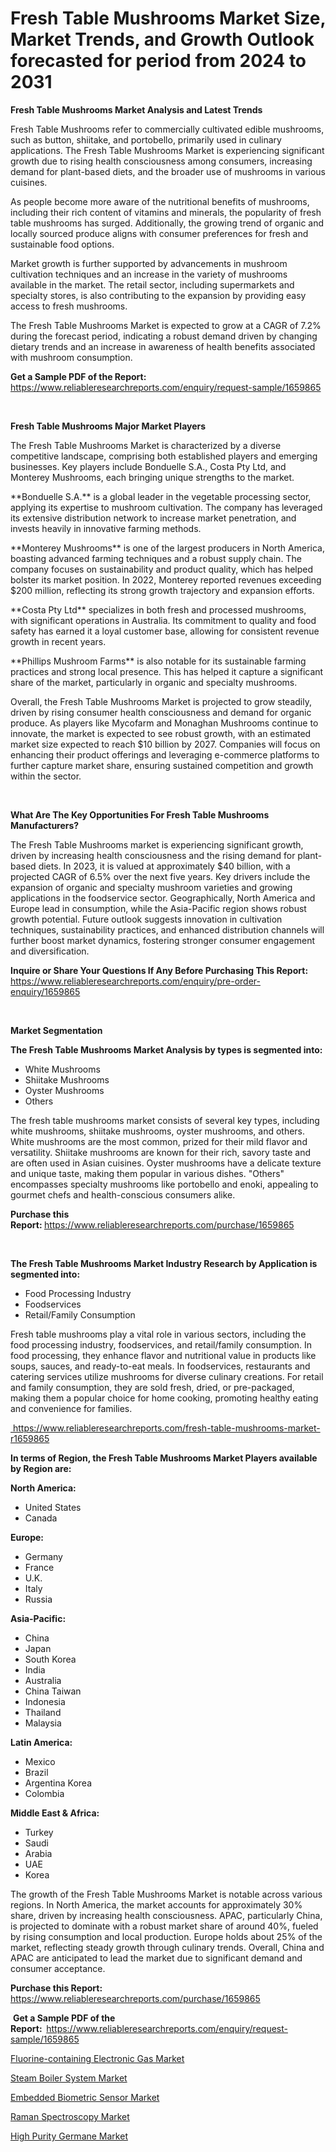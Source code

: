 <p><h1>Fresh Table Mushrooms Market Size, Market Trends, and Growth Outlook forecasted for period from 2024 to 2031</h1></p><p><strong>Fresh Table Mushrooms Market Analysis and Latest Trends</strong></p>
<p><p>Fresh Table Mushrooms refer to commercially cultivated edible mushrooms, such as button, shiitake, and portobello, primarily used in culinary applications. The Fresh Table Mushrooms Market is experiencing significant growth due to rising health consciousness among consumers, increasing demand for plant-based diets, and the broader use of mushrooms in various cuisines. </p><p>As people become more aware of the nutritional benefits of mushrooms, including their rich content of vitamins and minerals, the popularity of fresh table mushrooms has surged. Additionally, the growing trend of organic and locally sourced produce aligns with consumer preferences for fresh and sustainable food options.</p><p>Market growth is further supported by advancements in mushroom cultivation techniques and an increase in the variety of mushrooms available in the market. The retail sector, including supermarkets and specialty stores, is also contributing to the expansion by providing easy access to fresh mushrooms. </p><p>The Fresh Table Mushrooms Market is expected to grow at a CAGR of 7.2% during the forecast period, indicating a robust demand driven by changing dietary trends and an increase in awareness of health benefits associated with mushroom consumption.</p></p>
<p><strong>Get a Sample PDF of the Report:&nbsp;</strong> <a href="https://www.reliableresearchreports.com/enquiry/request-sample/1659865?utm_campaign=13&utm_medium=2&utm_source=Github&utm_content=ia&utm_term=26102024&utm_id=fresh-table-mushrooms">https://www.reliableresearchreports.com/enquiry/request-sample/1659865</a></p>
<p>&nbsp;</p>
<p><strong>Fresh Table Mushrooms Major Market Players</strong></p>
<p><p>The Fresh Table Mushrooms Market is characterized by a diverse competitive landscape, comprising both established players and emerging businesses. Key players include Bonduelle S.A., Costa Pty Ltd, and Monterey Mushrooms, each bringing unique strengths to the market.</p><p>**Bonduelle S.A.** is a global leader in the vegetable processing sector, applying its expertise to mushroom cultivation. The company has leveraged its extensive distribution network to increase market penetration, and invests heavily in innovative farming methods.</p><p>**Monterey Mushrooms** is one of the largest producers in North America, boasting advanced farming techniques and a robust supply chain. The company focuses on sustainability and product quality, which has helped bolster its market position. In 2022, Monterey reported revenues exceeding $200 million, reflecting its strong growth trajectory and expansion efforts.</p><p>**Costa Pty Ltd** specializes in both fresh and processed mushrooms, with significant operations in Australia. Its commitment to quality and food safety has earned it a loyal customer base, allowing for consistent revenue growth in recent years.</p><p>**Phillips Mushroom Farms** is also notable for its sustainable farming practices and strong local presence. This has helped it capture a significant share of the market, particularly in organic and specialty mushrooms.</p><p>Overall, the Fresh Table Mushrooms Market is projected to grow steadily, driven by rising consumer health consciousness and demand for organic produce. As players like Mycofarm and Monaghan Mushrooms continue to innovate, the market is expected to see robust growth, with an estimated market size expected to reach $10 billion by 2027. Companies will focus on enhancing their product offerings and leveraging e-commerce platforms to further capture market share, ensuring sustained competition and growth within the sector.</p></p>
<p>&nbsp;</p>
<p><strong>What Are The Key Opportunities For Fresh Table Mushrooms Manufacturers?</strong></p>
<p><p>The Fresh Table Mushrooms market is experiencing significant growth, driven by increasing health consciousness and the rising demand for plant-based diets. In 2023, it is valued at approximately $40 billion, with a projected CAGR of 6.5% over the next five years. Key drivers include the expansion of organic and specialty mushroom varieties and growing applications in the foodservice sector. Geographically, North America and Europe lead in consumption, while the Asia-Pacific region shows robust growth potential. Future outlook suggests innovation in cultivation techniques, sustainability practices, and enhanced distribution channels will further boost market dynamics, fostering stronger consumer engagement and diversification.</p></p>
<p><strong>Inquire or Share Your Questions If Any Before Purchasing This Report:</strong> <a href="https://www.reliableresearchreports.com/enquiry/pre-order-enquiry/1659865?utm_campaign=13&utm_medium=2&utm_source=Github&utm_content=ia&utm_term=26102024&utm_id=fresh-table-mushrooms">https://www.reliableresearchreports.com/enquiry/pre-order-enquiry/1659865</a></p>
<p>&nbsp;</p>
<p><strong>Market Segmentation</strong></p>
<p><strong>The Fresh Table Mushrooms Market Analysis by types is segmented into:</strong></p>
<p><ul><li>White Mushrooms</li><li>Shiitake Mushrooms</li><li>Oyster Mushrooms</li><li>Others</li></ul></p>
<p><p>The fresh table mushrooms market consists of several key types, including white mushrooms, shiitake mushrooms, oyster mushrooms, and others. White mushrooms are the most common, prized for their mild flavor and versatility. Shiitake mushrooms are known for their rich, savory taste and are often used in Asian cuisines. Oyster mushrooms have a delicate texture and unique taste, making them popular in various dishes. "Others" encompasses specialty mushrooms like portobello and enoki, appealing to gourmet chefs and health-conscious consumers alike.</p></p>
<p><strong>Purchase this Report:&nbsp;</strong><a href="https://www.reliableresearchreports.com/purchase/1659865?utm_campaign=13&utm_medium=2&utm_source=Github&utm_content=ia&utm_term=26102024&utm_id=fresh-table-mushrooms">https://www.reliableresearchreports.com/purchase/1659865</a></p>
<p>&nbsp;</p>
<p><strong>The Fresh Table Mushrooms Market Industry Research by Application is segmented into:</strong></p>
<p><ul><li>Food Processing Industry</li><li>Foodservices</li><li>Retail/Family Consumption</li></ul></p>
<p><p>Fresh table mushrooms play a vital role in various sectors, including the food processing industry, foodservices, and retail/family consumption. In food processing, they enhance flavor and nutritional value in products like soups, sauces, and ready-to-eat meals. In foodservices, restaurants and catering services utilize mushrooms for diverse culinary creations. For retail and family consumption, they are sold fresh, dried, or pre-packaged, making them a popular choice for home cooking, promoting healthy eating and convenience for families.</p></p>
<p><a href="https://www.reliableresearchreports.com/fresh-table-mushrooms-market-r1659865?utm_campaign=13&utm_medium=2&utm_source=Github&utm_content=ia&utm_term=26102024&utm_id=fresh-table-mushrooms">&nbsp;https://www.reliableresearchreports.com/fresh-table-mushrooms-market-r1659865</a></p>
<p><strong>In terms of Region, the Fresh Table Mushrooms Market Players available by Region are:</strong></p>
<p>
    <p> <strong> North America: </strong>
        <ul>
            <li>United States</li>
            <li>Canada</li>
        </ul>
        </p> 
    <p> <strong> Europe: </strong>
        <ul>
            <li>Germany</li>
            <li>France</li>
            <li>U.K.</li>
            <li>Italy</li>
            <li>Russia</li>
        </ul>
        </p> 
    <p> <strong> Asia-Pacific: </strong>
        <ul>
            <li>China</li>
            <li>Japan</li>
            <li>South Korea</li>
            <li>India</li>
            <li>Australia</li>
            <li>China Taiwan</li>
            <li>Indonesia</li>
            <li>Thailand</li>
            <li>Malaysia</li>
        </ul>
        </p> 
    <p> <strong> Latin America: </strong>
        <ul>
            <li>Mexico</li>
            <li>Brazil</li>
            <li>Argentina Korea</li>
            <li>Colombia</li>
        </ul>
        </p> 
    <p> <strong> Middle East & Africa: </strong>
        <ul>
            <li>Turkey</li>
            <li>Saudi</li>
            <li>Arabia</li>
            <li>UAE</li>
            <li>Korea</li>
        </ul>
    </p>
    </p>
<p><p>The growth of the Fresh Table Mushrooms Market is notable across various regions. In North America, the market accounts for approximately 30% share, driven by increasing health consciousness. APAC, particularly China, is projected to dominate with a robust market share of around 40%, fueled by rising consumption and local production. Europe holds about 25% of the market, reflecting steady growth through culinary trends. Overall, China and APAC are anticipated to lead the market due to significant demand and consumer acceptance.</p></p>
<p><strong>Purchase this Report: </strong><a href="https://www.reliableresearchreports.com/purchase/1659865?utm_campaign=13&utm_medium=2&utm_source=Github&utm_content=ia&utm_term=26102024&utm_id=fresh-table-mushrooms">https://www.reliableresearchreports.com/purchase/1659865</a></p>
<p>&nbsp;<strong>Get a Sample PDF of the Report:&nbsp;&nbsp;</strong><a href="https://www.reliableresearchreports.com/enquiry/request-sample/1659865?utm_campaign=13&utm_medium=2&utm_source=Github&utm_content=ia&utm_term=26102024&utm_id=fresh-table-mushrooms">https://www.reliableresearchreports.com/enquiry/request-sample/1659865</a></p>
<p><strong></strong></p>
<p><p><a href="https://github.com/shauntarfpso/Market-Research-Report-List-1/blob/main/fluorine-containing-electronic-gas-market.md?utm_campaign=13&utm_medium=2&utm_source=Github&utm_content=ia&utm_term=26102024&utm_id=fresh-table-mushrooms">Fluorine-containing Electronic Gas Market</a></p><p><a href="https://issuu.com/reportprime-2/docs/steam-boiler-system-market-size-203_62e77faaf0153b?utm_campaign=13&utm_medium=2&utm_source=Github&utm_content=ia&utm_term=26102024&utm_id=fresh-table-mushrooms">Steam Boiler System Market</a></p><p><a href="https://www.linkedin.com/pulse/embedded-biometric-sensor-market-trends-growth-outlook-r83ee?utm_campaign=13&utm_medium=2&utm_source=Github&utm_content=ia&utm_term=26102024&utm_id=fresh-table-mushrooms">Embedded Biometric Sensor Market</a></p><p><a href="https://issuu.com/reportprime-2/docs/raman-spectroscopy-market-size-2030_d3efbf481bc3cc?utm_campaign=13&utm_medium=2&utm_source=Github&utm_content=ia&utm_term=26102024&utm_id=fresh-table-mushrooms">Raman Spectroscopy Market</a></p><p><a href="https://github.com/keitelmoprotinu/Market-Research-Report-List-1/blob/main/high-purity-germane-market.md?utm_campaign=13&utm_medium=2&utm_source=Github&utm_content=ia&utm_term=26102024&utm_id=fresh-table-mushrooms">High Purity Germane Market</a></p></p>